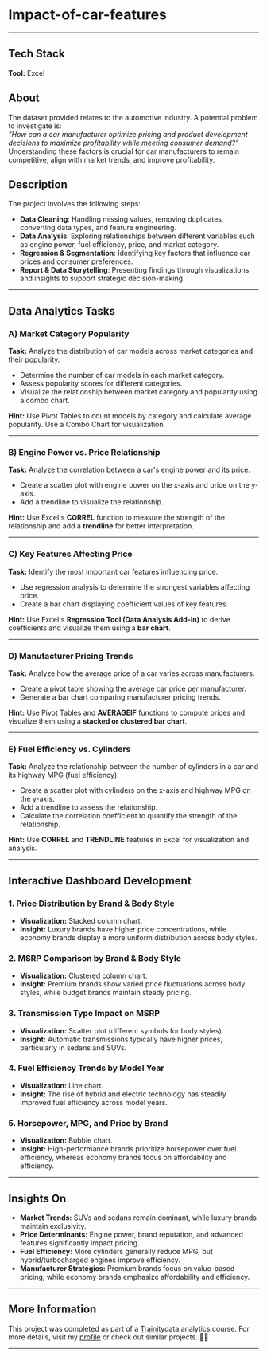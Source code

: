 # Impact-of-car-features

---

## **Tech Stack**  
**Tool:** Excel  

## **About**  
The dataset provided relates to the automotive industry. A potential problem to investigate is:  
*"How can a car manufacturer optimize pricing and product development decisions to maximize profitability while meeting consumer demand?"*  
Understanding these factors is crucial for car manufacturers to remain competitive, align with market trends, and improve profitability.  

## **Description**  
The project involves the following steps:  
- **Data Cleaning**: Handling missing values, removing duplicates, converting data types, and feature engineering.  
- **Data Analysis**: Exploring relationships between different variables such as engine power, fuel efficiency, price, and market category.  
- **Regression & Segmentation**: Identifying key factors that influence car prices and consumer preferences.  
- **Report & Data Storytelling**: Presenting findings through visualizations and insights to support strategic decision-making.  

---

## **Data Analytics Tasks**  

### **A) Market Category Popularity**  
**Task:** Analyze the distribution of car models across market categories and their popularity.  
- Determine the number of car models in each market category.  
- Assess popularity scores for different categories.  
- Visualize the relationship between market category and popularity using a combo chart.  

**Hint:** Use Pivot Tables to count models by category and calculate average popularity. Use a Combo Chart for visualization.  

---

### **B) Engine Power vs. Price Relationship**  
**Task:** Analyze the correlation between a car's engine power and its price.  
- Create a scatter plot with engine power on the x-axis and price on the y-axis.  
- Add a trendline to visualize the relationship.  

**Hint:** Use Excel's **CORREL** function to measure the strength of the relationship and add a **trendline** for better interpretation.  

---

### **C) Key Features Affecting Price**  
**Task:** Identify the most important car features influencing price.  
- Use regression analysis to determine the strongest variables affecting price.  
- Create a bar chart displaying coefficient values of key features.  

**Hint:** Use Excel's **Regression Tool (Data Analysis Add-in)** to derive coefficients and visualize them using a **bar chart**.  

---

### **D) Manufacturer Pricing Trends**  
**Task:** Analyze how the average price of a car varies across manufacturers.  
- Create a pivot table showing the average car price per manufacturer.  
- Generate a bar chart comparing manufacturer pricing trends.  

**Hint:** Use Pivot Tables and **AVERAGEIF** functions to compute prices and visualize them using a **stacked or clustered bar chart**.  

---

### **E) Fuel Efficiency vs. Cylinders**  
**Task:** Analyze the relationship between the number of cylinders in a car and its highway MPG (fuel efficiency).  
- Create a scatter plot with cylinders on the x-axis and highway MPG on the y-axis.  
- Add a trendline to assess the relationship.  
- Calculate the correlation coefficient to quantify the strength of the relationship.  

**Hint:** Use **CORREL** and **TRENDLINE** features in Excel for visualization and analysis.  

---

## **Interactive Dashboard Development**  

### **1. Price Distribution by Brand & Body Style**  
- **Visualization:** Stacked column chart.  
- **Insight:** Luxury brands have higher price concentrations, while economy brands display a more uniform distribution across body styles.  

### **2. MSRP Comparison by Brand & Body Style**  
- **Visualization:** Clustered column chart.  
- **Insight:** Premium brands show varied price fluctuations across body styles, while budget brands maintain steady pricing.  

### **3. Transmission Type Impact on MSRP**  
- **Visualization:** Scatter plot (different symbols for body styles).  
- **Insight:** Automatic transmissions typically have higher prices, particularly in sedans and SUVs.  

### **4. Fuel Efficiency Trends by Model Year**  
- **Visualization:** Line chart.  
- **Insight:** The rise of hybrid and electric technology has steadily improved fuel efficiency across model years.  

### **5. Horsepower, MPG, and Price by Brand**  
- **Visualization:** Bubble chart.  
- **Insight:** High-performance brands prioritize horsepower over fuel efficiency, whereas economy brands focus on affordability and efficiency.  

---

## **Insights On**  
- **Market Trends:** SUVs and sedans remain dominant, while luxury brands maintain exclusivity.  
- **Price Determinants:** Engine power, brand reputation, and advanced features significantly impact pricing.  
- **Fuel Efficiency:** More cylinders generally reduce MPG, but hybrid/turbocharged engines improve efficiency.  
- **Manufacturer Strategies:** Premium brands focus on value-based pricing, while economy brands emphasize affordability and efficiency.  

---

## **More Information**  
This project was completed as part of a [Trainity](https://trainity.in/)data analytics course. For more details, visit my [profile](https://trainity.space/recruitersProfile/public/66e52eb6fd616408e13b683f) or check out similar projects. 🚗💡  

---
